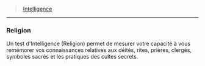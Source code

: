 ﻿---
!Generic
Id: abilities_intelligence_hd.md#religion
ParentLink: abilities_intelligence_hd.md#intelligence
Name: Religion
ParentName: Intelligence
NameLevel: 3
Attributes: {}
---
> [Intelligence](hd_abilities_intelligence.md)

---

### Religion

Un test d'Intelligence (Religion) permet de mesurer votre capacité à vous remémorer vos connaissances relatives aux déités, rites, prières, clergés, symboles sacrés et les pratiques des cultes secrets.

